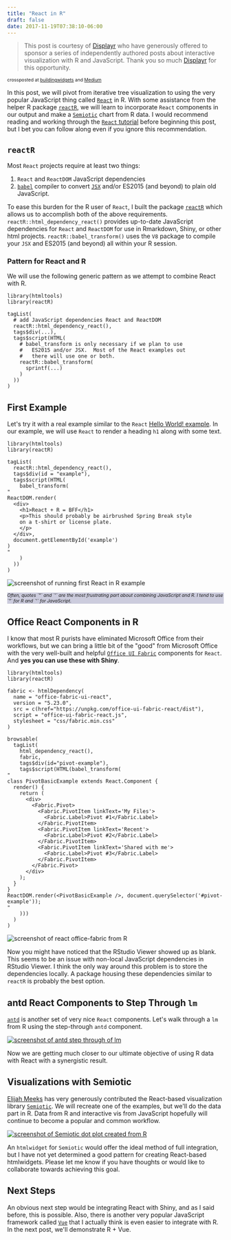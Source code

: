 ```yaml
---
title: "React in R"
draft: false
date: 2017-11-19T07:38:10-06:00
---
```


<blockquote class="blockquote-type1">This post is courtesy of <a href="http://displayr.com")>Displayr</a> who have generously offered to sponsor a series of independently authored posts about interactive visualization with R and JavaScript. Thank you so much <a href="http://displayr.com")>Displayr</a> for this opportunity.</blockquote>

<span style="font-size:0.75em;">
crossposted at <a href="https://buildingwidgets.com/blog">buildingwidgets</a> and <a href="https://medium.com/@timelyportfolio">Medium</a>
</span>

In this post, we will pivot from iterative tree visualization to using the very popular JavaScript thing called [`React`](https://reactjs.org/) in R.  With some assistance from the helper R package [`reactR`](https://github.com/timelyportfolio/reactR), we will learn to incorporate `React` components in our output and make a [`Semiotic`](https://emeeks.github.io/semiotic/#/semiotic/) chart from R data.  I would recommend reading and working through the [`React` tutorial](https://reactjs.org/docs/hello-world.html) before beginning this post, but I bet you can follow along even if you ignore this recommendation.

## `reactR`

Most `React` projects require at least two things: 

1. `React` and `ReactDOM` JavaScript dependencies
2. [`babel`](https://babeljs.io/) compiler to convert [`JSX`](https://reactjs.org/docs/introducing-jsx.html) and/or ES2015 (and beyond) to plain old JavaScript.

To ease this burden for the R user of `React`, I built the package [`reactR`](https://github.com/timelyportfolio/reactR) which allows us to accomplish both of the above requirements.  `reactR::html_dependency_react()` provides up-to-date JavaScript dependencies for `React` and `ReactDOM` for use in Rmarkdown, Shiny, or other html projects.  `reactR::babel_transform()` uses the `V8` package to compile your `JSX` and ES2015 (and beyond) all within your R session.

### Pattern for React and R

We will use the following generic pattern as we attempt to combine React with R.

```
library(htmltools)
library(reactR)

tagList(
  # add JavaScript dependencies React and ReactDOM
  reactR::html_dependency_react(),
  tags$div(...),
  tags$script(HTML(
    # babel_transform is only necessary if we plan to use
    #   ES2015 and/or JSX.  Most of the React examples out
    #   there will use one or both.
    reactR::babel_transform(
      sprintf(...)
    )
  ))
)
```

## First Example

Let's try it with a real example similar to the `React` [Hello World! example](https://reactjs.org/docs/hello-world.html).  In our example, we will use `React` to render a heading `h1` along with some text.

```{r}
library(htmltools)
library(reactR)

tagList(
  reactR::html_dependency_react(),
  tags$div(id = "example"),
  tags$script(HTML(
    babel_transform(
"
ReactDOM.render(
  <div>
    <h1>React + R = BFF</h1>
    <p>This should probably be airbrushed Spring Break style
    on a t-shirt or license plate.
    </p>
  </div>,
  document.getElementById('example')
)
"
    )
  ))
)
```

![screenshot of running first React in R example](images/reactR_example1.gif)

<div style="background-color:#ccd">
<p style="font-size:0.75em; font-style:italic">Often, quotes `"` and `'` are the most frustrating part about combining JavaScript and R.  I tend to use `"` for R and `'` for JavaScript.</p>
</div>

## Office React Components in R

I know that most R purists have eliminated Microsoft Office from their workflows, but we can bring a little bit of the "good" from Microsoft Office with the very well-built and helpful [`Office UI Fabric`](https://developer.microsoft.com/en-us/fabric) components for `React`.  And **yes you can use these with Shiny**.

```{r}
library(htmltools)
library(reactR)

fabric <- htmlDependency(
  name = "office-fabric-ui-react",
  version = "5.23.0",
  src = c(href="https://unpkg.com/office-ui-fabric-react/dist"),
  script = "office-ui-fabric-react.js",
  stylesheet = "css/fabric.min.css"
)

browsable(
  tagList(
    html_dependency_react(),
    fabric,
    tags$div(id="pivot-example"),
    tags$script(HTML(babel_transform(
"
class PivotBasicExample extends React.Component {
  render() {
    return (
      <div>
        <Fabric.Pivot>
          <Fabric.PivotItem linkText='My Files'>
            <Fabric.Label>Pivot #1</Fabric.Label>
          </Fabric.PivotItem>
          <Fabric.PivotItem linkText='Recent'>
            <Fabric.Label>Pivot #2</Fabric.Label>
          </Fabric.PivotItem>
          <Fabric.PivotItem linkText='Shared with me'>
            <Fabric.Label>Pivot #3</Fabric.Label>
          </Fabric.PivotItem>
        </Fabric.Pivot>
      </div>
    );
  }
}
ReactDOM.render(<PivotBasicExample />, document.querySelector('#pivot-example'));
"
    )))
  )
)

```

![screenshot of react office-fabric from R](images/reactR_example_office.gif)

Now you might have noticed that the RStudio Viewer showed up as blank.  This seems to be an issue with non-local JavaScript dependencies in RStudio Viewer.  I think the only way around this problem is to store the dependencies locally.  A package housing these dependencies similar to `reactR` is probably the best option.

## antd React Components to Step Through `lm`

[`antd`](https://ant.design/docs/react/introduce) is another set of very nice `React` components.  Let's walk through a `lm` from R using the step-through `antd` component.

[![screenshot of antd step through of lm](images/reactR_example_antd.gif)](https://bl.ocks.org/timelyportfolio/4acc0624527bfc9fa78ce15144b90b21/1cdfc7e0f44a5626b2f2ad25bd3da5b0cf6fb623)

Now we are getting much closer to our ultimate objective of using R data with React with a synergistic result.

## Visualizations with Semiotic

[Elijah Meeks](https://twitter.com/Elijah_Meeks) has very generously contributed the React-based visualization library [`Semiotic`](https://emeeks.github.io/semiotic/#/semiotic/).  We will recreate one of the examples, but we'll do the data part in R.  Data from R and interactive vis from JavaScript hopefully will continue to become a popular and common workflow.

[![screenshot of Semiotic dot plot created from R](images/reactR_example_semiotic.gif)](http://bl.ocks.org/timelyportfolio/2657963ea577afe43b6eeab798b31c67)

An `htmlwidget` for `Semiotic` would offer the ideal method of full integration, but I have not yet determined a good pattern for creating React-based htmlwidgets.  Please let me know if you have thoughts or would like to collaborate towards achieving this goal.

## Next Steps

An obvious next step would be integrating React with Shiny, and as I said before, this is possible.  Also, there is another very popular JavaScript framework called [`Vue`](https://vuejs.org) that I actually think is even easier to integrate with R.  In the next post, we'll demonstrate R + Vue.